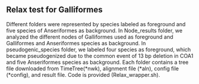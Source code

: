 ## Relax test for Galliformes

Different folders were represented by species labeled as foreground and five species of Anseriformes as background. In Node_results folder, we analyzed the different nodes of Galliformes used as foreground and Galliformes and Anseriformes species as background. In pseudogenic_species folder, we labeled four species as foreground, which became pseudogenized due to the common event of 13 bp deletion in COA1 and five Anseriformes species as background. Each folder contains a tree file downloaded from TimeTree(*nwk), alignment file (*aln), config file (*config), and result file. Code is provided (Relax_wrapper.sh).
